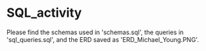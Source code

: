 # SQL_activity

Please find the schemas used in 'schemas.sql', the queries in 'sql_queries.sql', and the ERD saved as 'ERD_Michael_Young.PNG'.
